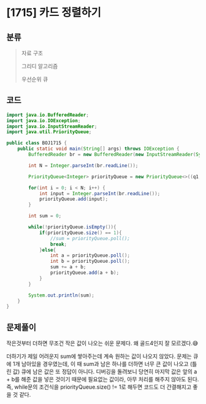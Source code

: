 # [1715] 카드 정렬하기

## 분류
> 자료 구조
>
> 그리디 알고리즘
>
> 우선순위 큐

## 코드
```java
import java.io.BufferedReader;
import java.io.IOException;
import java.io.InputStreamReader;
import java.util.PriorityQueue;

public class BOJ1715 {
    public static void main(String[] args) throws IOException {
        BufferedReader br = new BufferedReader(new InputStreamReader(System.in));

        int N = Integer.parseInt(br.readLine());

        PriorityQueue<Integer> priorityQueue = new PriorityQueue<>((q1, q2) -> q1 - q2);

        for(int i = 0; i < N; i++) {
            int input = Integer.parseInt(br.readLine());
            priorityQueue.add(input);
        }

        int sum = 0;

        while(!priorityQueue.isEmpty()){
            if(priorityQueue.size() == 1){
                //sum = priorityQueue.poll();
                break;
            }else{
                int a = priorityQueue.poll();
                int b = priorityQueue.poll();
                sum += a + b;
                priorityQueue.add(a + b);
            }
        }

        System.out.println(sum);
    }
}
```

## 문제풀이

작은것부터 더하면 무조건 작은 값이 나오는 쉬운 문제다. 왜 골드4인지 잘 모르겠다.😅

더하기가 제일 어려운지 sum에 쌓아주는데 계속 원하는 값이 나오지 않았다. 문제는 큐에 1개 남아있을 경우였는데, 이 때 sum과 남은 하나를 더하면 너무 큰 값이 나오고 (틀린 값) 큐에 남은 값은 또 정답이 아니다. 디버깅을 돌려보니 당연히 마지막 값은 앞의 a + b를 해준 값을 넣은 것이기 때문에 필요없는 값이라, 아무 처리를 해주지 않아도 된다.
즉, while문의 조건식을 priorityQueue.size() != 1로 해두면 코드도 더 간결해지고 좋을 것 같다.
